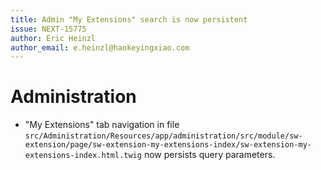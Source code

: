 ```yaml
---
title: Admin "My Extensions" search is now persistent
issue: NEXT-15775
author: Eric Heinzl
author_email: e.heinzl@haokeyingxiao.com 
---
```

# Administration
* "My Extensions" tab navigation in file `src/Administration/Resources/app/administration/src/module/sw-extension/page/sw-extension-my-extensions-index/sw-extension-my-extensions-index.html.twig` now persists query parameters.
